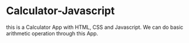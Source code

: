 # Calculator-Javascript

this is a Calculator App with HTML, CSS and Javascript. We can do basic arithmetic operation through this App.
